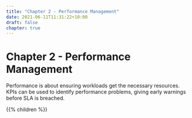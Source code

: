 ```yaml
---
title: "Chapter 2 - Performance Management"
date: 2021-06-11T11:31:22+10:00
draft: false
chapter: true
---
```


# Chapter 2 - Performance Management

Performance is about ensuring workloads get the necessary resources. KPIs can be used to identify performance problems, giving early warnings before SLA is breached.

{{% children  %}}